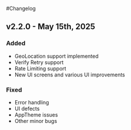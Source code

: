 #Changelog

## v2.2.0 - May 15th, 2025

### Added

- GeoLocation support implemented
- Verify Retry support
- Rate Limiting support
- New UI screens and various UI improvements

### Fixed

- Error handling
- UI defects
- AppTheme issues
- Other minor bugs 
